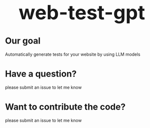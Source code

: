 <p align="center">
  <span style="font-size: 64px;font-weight: bold">web-test-gpt</span>
</p>

# Our goal
Automatically generate tests for your website by using LLM models

# Have a question?
please submit an issue to let me know

# Want to contribute the code?
please submit an issue to let me know
